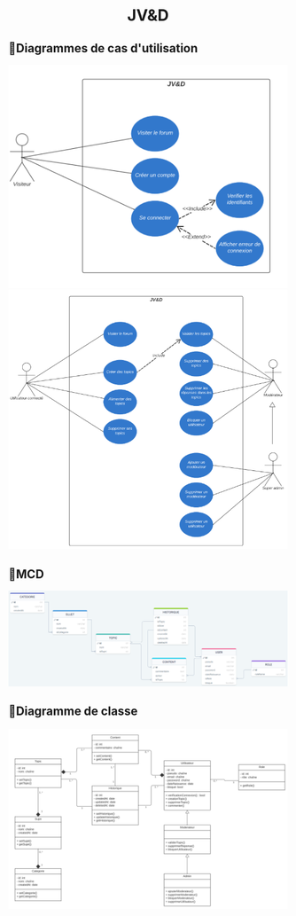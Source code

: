 <h1 align="center">JV&D</h1>

## 📸Diagrammes de cas d'utilisation

![vue diagramme_cas_utilisation1](.github/assets/diagrammeCasUtilisation1.png)![vue diagramme_cas_utilisation2](.github/assets/diagrammeCasUtilisation2.png)<br>

## 📸MCD

![vue MCD](.github/assets/MCD.png)<br>

## 📸Diagramme de classe

![vue diagramme_classe](.github/assets/diagrammeClasse.png)<br>
